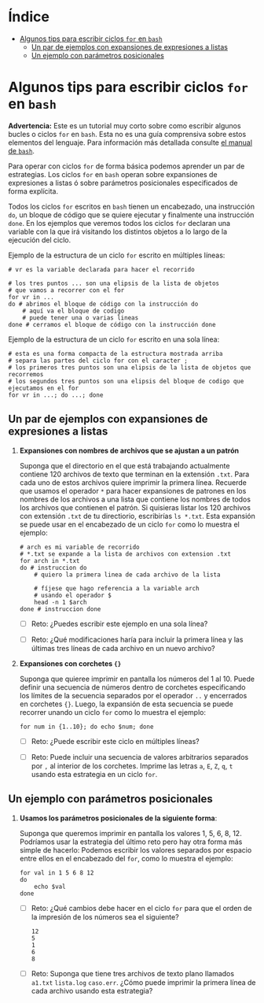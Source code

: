 <!-- markdown-toc start - Don't edit this section. Run M-x markdown-toc-refresh-toc -->
# Índice

- [Algunos tips para escribir ciclos `for` en `bash`](#algunos-tips-para-escribir-ciclos-for-en-bash)
    - [Un par de ejemplos con expansiones de expresiones a listas](#un-par-de-ejemplos-con-expansiones-de-expresiones-a-listas)
    - [Un ejemplo con parámetros posicionales](#un-ejemplo-con-parámetros-posicionales)

<!-- markdown-toc end -->

# Algunos tips para escribir ciclos `for` en `bash`

**Advertencia:** Este es un tutorial muy corto sobre como escribir
algunos bucles o ciclos `for` en `bash`. Esta no es una guía comprensiva
sobre estos elementos del lenguaje. Para información más detallada
consulte [el manual de
`bash`](https://www.gnu.org/software/bash/manual/bash.html#Looping-Constructs).

Para operar con ciclos `for` de forma básica podemos aprender un par de
estrategias. Los ciclos `for` en `bash` operan sobre expansiones de
expresiones a listas ó sobre parámetros posicionales especificados de
forma explícita.

Todos los ciclos `for` escritos en `bash` tienen un encabezado, una
instrucción `do`, un bloque de código que se quiere ejecutar y finalmente
una instrucción `done`. En los ejemplos que veremos todos los ciclos
`for` declaran una variable con la que irá visitando los distintos
objetos a lo largo de la ejecución del ciclo.

Ejemplo de la estructura de un ciclo `for` escrito en múltiples líneas:

``` shell
# vr es la variable declarada para hacer el recorrido

# los tres puntos ... son una elipsis de la lista de objetos
# que vamos a recorrer con el for
for vr in ...
do # abrimos el bloque de código con la instrucción do
    # aquí va el bloque de codigo
    # puede tener una o varias lineas
done # cerramos el bloque de código con la instrucción done
```

Ejemplo de la estructura de un ciclo `for` escrito en una sola línea:

``` shell
# esta es una forma compacta de la estructura mostrada arriba
# separa las partes del ciclo for con el caracter ;
# los primeros tres puntos son una elipsis de la lista de objetos que recorremos
# los segundos tres puntos son una elipsis del bloque de codigo que ejecutamos en el for
for vr in ...; do ...; done
```

## Un par de ejemplos con expansiones de expresiones a listas

1.  **Expansiones con nombres de archivos que se ajustan a un patrón**

    Suponga que el directorio en el que está trabajando actualmente
    contiene 120 archivos de texto que terminan en la extensión `.txt`.
    Para cada uno de estos archivos quiere imprimir la primera línea.
    Recuerde que usamos el operador `*` para hacer expansiones de
    patrones en los nombres de los archivos a una lista que contiene los
    nombres de todos los archivos que contienen el patrón. Si quisieras
    listar los 120 archivos con extensión `.txt` de tu directiorio,
    escribirías `ls *.txt`. Esta expansión se puede usar en el
    encabezado de un ciclo `for` como lo muestra el ejemplo:

    ``` shell
    # arch es mi variable de recorrido
    # *.txt se expande a la lista de archivos con extension .txt
    for arch in *.txt
    do # instruccion do
        # quiero la primera linea de cada archivo de la lista

        # fíjese que hago referencia a la variable arch
        # usando el operador $
        head -n 1 $arch
    done # instruccion done
    ```

    -   [ ] Reto: ¿Puedes escribir este ejemplo en una sola línea?

    -   [ ] Reto: ¿Qué modificaciones haría para incluir la primera
        línea y las últimas tres líneas de cada archivo en un nuevo
        archivo?

2.  **Expansiones con corchetes `{}`**

    Suponga que quieree imprimir en pantalla los números del 1 al 10.
    Puede definir una secuencia de números dentro de corchetes
    especificando los límites de la secuencia separados por el operador
    `..` y encerrados en corchetes `{}`. Luego, la expansión de esta
    secuencia se puede recorrer unando un ciclo `for` como lo muestra el
    ejemplo:

    ``` shell
    for num in {1..10}; do echo $num; done
    ```

    -   [ ] Reto: ¿Puede escribir este ciclo en múltiples líneas?

    -   [ ] Reto: Puede incluir una secuencia de valores arbitrarios
        separados por `,` al interior de los corchetes. Imprime las
        letras `a`, `E`, `Z`, `q`, `t` usando esta estrategia en un
        ciclo `for`.

## Un ejemplo con parámetros posicionales

1.  **Usamos los parámetros posicionales de la siguiente forma**:

    Suponga que queremos imprimir en pantalla los valores 1, 5, 6, 8, 12.
    Podríamos usar la estrategia del último reto pero hay otra forma más
    simple de hacerlo: Podemos escribir los valores separados por
    espacio entre ellos en el encabezado del `for`, como lo muestra el
    ejemplo:

    ``` shell
    for val in 1 5 6 8 12
    do
        echo $val
    done
    ```

    -   [ ] Reto: ¿Qué cambios debe hacer en el ciclo `for` para que el
        orden de la impresión de los números sea el siguiente?

        ``` shell
        12
        5
        1
        6
        8
        ```

    -   [ ] Reto: Suponga que tiene tres archivos de texto plano llamados
        `a1.txt` `lista.log` `caso.err`. ¿Cómo puede imprimir la primera línea
        de cada archivo usando esta estrategia?
